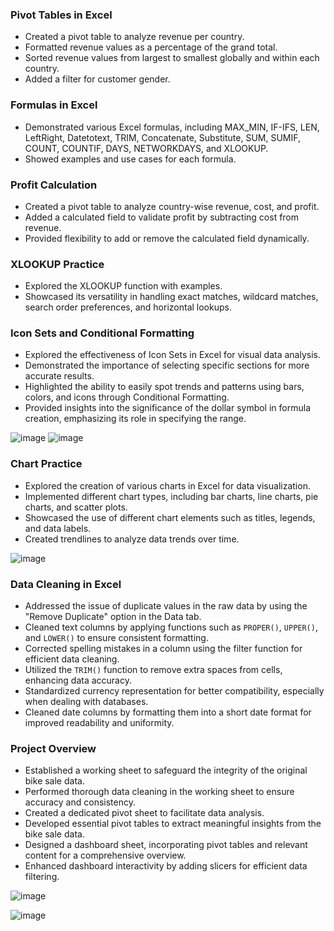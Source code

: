 ### Pivot Tables in Excel
  - Created a pivot table to analyze revenue per country.
  - Formatted revenue values as a percentage of the grand total.
  - Sorted revenue values from largest to smallest globally and within each country.
  - Added a filter for customer gender.

### Formulas in Excel
  - Demonstrated various Excel formulas, including MAX_MIN, IF-IFS, LEN, LeftRight, Datetotext, TRIM, Concatenate, Substitute, SUM, SUMIF, COUNT, COUNTIF, DAYS, NETWORKDAYS, and XLOOKUP.
  - Showed examples and use cases for each formula.

### Profit Calculation
  - Created a pivot table to analyze country-wise revenue, cost, and profit.
  - Added a calculated field to validate profit by subtracting cost from revenue.
  - Provided flexibility to add or remove the calculated field dynamically.

### XLOOKUP Practice
  - Explored the XLOOKUP function with examples.
  - Showcased its versatility in handling exact matches, wildcard matches, search order preferences, and horizontal lookups.

### Icon Sets and Conditional Formatting
  - Explored the effectiveness of Icon Sets in Excel for visual data analysis.
  - Demonstrated the importance of selecting specific sections for more accurate results.
  - Highlighted the ability to easily spot trends and patterns using bars, colors, and icons through Conditional Formatting.
  - Provided insights into the significance of the dollar symbol in formula creation, emphasizing its role in specifying the range.

![image](https://github.com/Kahkeshan04/Alex_Excel_Tutorial/assets/62101356/c3afd0cc-dcfe-4d44-8efd-87a987fa55ab)
![image](https://github.com/Kahkeshan04/Alex_Excel_Tutorial/assets/62101356/baff828f-c656-4362-8403-17b4b3fe59f8)


### Chart Practice
  - Explored the creation of various charts in Excel for data visualization.
  - Implemented different chart types, including bar charts, line charts, pie charts, and scatter plots.
  - Showcased the use of different chart elements such as titles, legends, and data labels.
  - Created trendlines to analyze data trends over time.
    
![image](https://github.com/Kahkeshan04/Alex_Excel_Tutorial/assets/62101356/a53e747a-7e38-43e7-a231-a236dba1aa51)

### Data Cleaning in Excel
  - Addressed the issue of duplicate values in the raw data by using the "Remove Duplicate" option in the Data tab.
  - Cleaned text columns by applying functions such as `PROPER()`, `UPPER()`, and `LOWER()` to ensure consistent formatting.
  - Corrected spelling mistakes in a column using the filter function for efficient data cleaning.
  - Utilized the `TRIM()` function to remove extra spaces from cells, enhancing data accuracy.
  - Standardized currency representation for better compatibility, especially when dealing with databases.
  - Cleaned date columns by formatting them into a short date format for improved readability and uniformity.

### Project Overview
  - Established a working sheet to safeguard the integrity of the original bike sale data.
  - Performed thorough data cleaning in the working sheet to ensure accuracy and consistency.
  - Created a dedicated pivot sheet to facilitate data analysis.
  - Developed essential pivot tables to extract meaningful insights from the bike sale data.
  - Designed a dashboard sheet, incorporating pivot tables and relevant content for a comprehensive overview.
  - Enhanced dashboard interactivity by adding slicers for efficient data filtering.

![image](https://github.com/Kahkeshan04/Alex_Excel_Tutorial/assets/62101356/fd8725c8-cb83-4993-90cb-837cd63ebfee)

![image](https://github.com/Kahkeshan04/Alex_Excel_Tutorial/assets/62101356/b7dd9eb5-5a7e-46a1-8157-2c5fa0ec2e0c)

